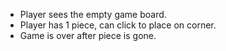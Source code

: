 <!-- * Player can start a game. -->
* Player sees the empty game board.
* Player has 1 piece, can click to place on corner.
* Game is over after piece is gone.